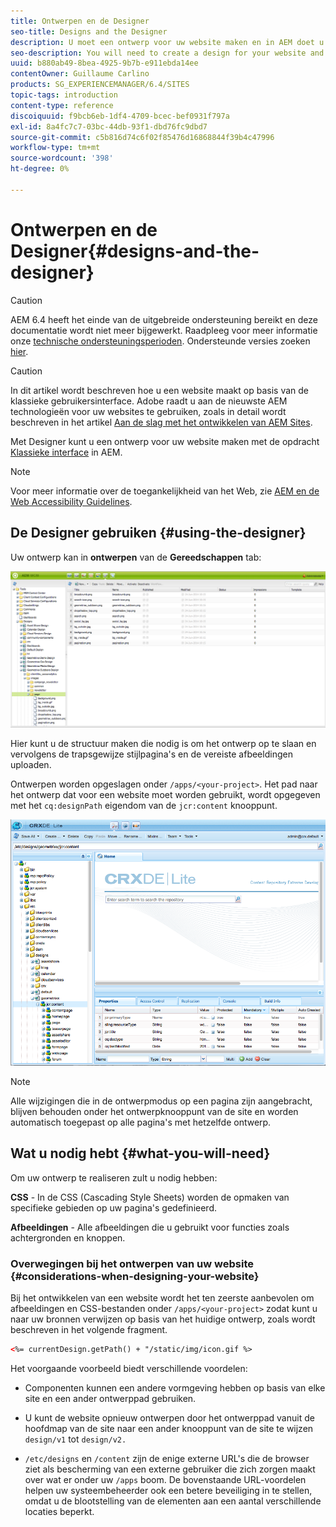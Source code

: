 ```yaml
---
title: Ontwerpen en de Designer
seo-title: Designs and the Designer
description: U moet een ontwerp voor uw website maken en in AEM doet u dit met de Designer
seo-description: You will need to create a design for your website and in AEM, you do so by using the Designer
uuid: b880ab49-8bea-4925-9b7b-e911ebda14ee
contentOwner: Guillaume Carlino
products: SG_EXPERIENCEMANAGER/6.4/SITES
topic-tags: introduction
content-type: reference
discoiquuid: f9bcb6eb-1df4-4709-bcec-bef0931f797a
exl-id: 8a4fc7c7-03bc-44db-93f1-dbd76fc9dbd7
source-git-commit: c5b816d74c6f02f85476d16868844f39b4c47996
workflow-type: tm+mt
source-wordcount: '398'
ht-degree: 0%

---
```


# Ontwerpen en de Designer{#designs-and-the-designer}

>[!CAUTION]
>
>AEM 6.4 heeft het einde van de uitgebreide ondersteuning bereikt en deze documentatie wordt niet meer bijgewerkt. Raadpleeg voor meer informatie onze [technische ondersteuningsperioden](https://helpx.adobe.com/support/programs/eol-matrix.html). Ondersteunde versies zoeken [hier](https://experienceleague.adobe.com/docs/).

>[!CAUTION]
>
>In dit artikel wordt beschreven hoe u een website maakt op basis van de klassieke gebruikersinterface. Adobe raadt u aan de nieuwste AEM technologieën voor uw websites te gebruiken, zoals in detail wordt beschreven in het artikel [Aan de slag met het ontwikkelen van AEM Sites](/help/sites-developing/getting-started.md).

Met Designer kunt u een ontwerp voor uw website maken met de opdracht [Klassieke interface](/help/release-notes/touch-ui-features-status.md) in AEM.

>[!NOTE]
>
>Voor meer informatie over de toegankelijkheid van het Web, zie [AEM en de Web Accessibility Guidelines](/help/managing/web-accessibility.md).

## De Designer gebruiken {#using-the-designer}

Uw ontwerp kan in **ontwerpen** van de **Gereedschappen** tab:

![screen_shot_2012-02-01at30237pm](assets/screen_shot_2012-02-01at30237pm.png)

Hier kunt u de structuur maken die nodig is om het ontwerp op te slaan en vervolgens de trapsgewijze stijlpagina&#39;s en de vereiste afbeeldingen uploaden.

Ontwerpen worden opgeslagen onder `/apps/<your-project>`. Het pad naar het ontwerp dat voor een website moet worden gebruikt, wordt opgegeven met het `cq:designPath` eigendom van de `jcr:content` knooppunt.

![chlimage_1-74](assets/chlimage_1-74.png)

>[!NOTE]
>
>Alle wijzigingen die in de ontwerpmodus op een pagina zijn aangebracht, blijven behouden onder het ontwerpknooppunt van de site en worden automatisch toegepast op alle pagina&#39;s met hetzelfde ontwerp.

## Wat u nodig hebt {#what-you-will-need}

Om uw ontwerp te realiseren zult u nodig hebben:

**CSS** - In de CSS (Cascading Style Sheets) worden de opmaken van specifieke gebieden op uw pagina&#39;s gedefinieerd.

**Afbeeldingen** - Alle afbeeldingen die u gebruikt voor functies zoals achtergronden en knoppen.

### Overwegingen bij het ontwerpen van uw website {#considerations-when-designing-your-website}

Bij het ontwikkelen van een website wordt het ten zeerste aanbevolen om afbeeldingen en CSS-bestanden onder `/apps/<your-project>` zodat kunt u naar uw bronnen verwijzen op basis van het huidige ontwerp, zoals wordt beschreven in het volgende fragment.

```xml
<%= currentDesign.getPath() + "/static/img/icon.gif %>
```

Het voorgaande voorbeeld biedt verschillende voordelen:

* Componenten kunnen een andere vormgeving hebben op basis van elke site en een ander ontwerppad gebruiken.
* U kunt de website opnieuw ontwerpen door het ontwerppad vanuit de hoofdmap van de site naar een ander knooppunt van de site te wijzen `design/v1` tot `design/v2.`

* `/etc/designs` en `/content` zijn de enige externe URL&#39;s die de browser ziet als bescherming van een externe gebruiker die zich zorgen maakt over wat er onder uw `/apps` boom. De bovenstaande URL-voordelen helpen uw systeembeheerder ook een betere beveiliging in te stellen, omdat u de blootstelling van de elementen aan een aantal verschillende locaties beperkt.
